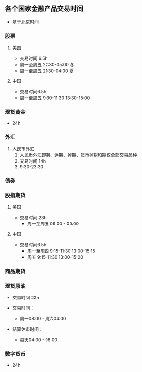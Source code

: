 
## 各个国家金融产品交易时间
- 基于北京时间

###  股票
1. 美国
    - 交易时间 6.5h
    - 周一至周五 22:30-05:00 冬
    - 周一至周五 21:30-04:00 夏

2. 中国
    - 交易时间6.5h
    - 周一至周五 9:30-11:30  13:30-15:00


### 现货黄金
- 24h

### 外汇
1. 人民币外汇
    1. 人民币外汇即期、远期、掉期、货币掉期和期权全部交易品种
    2. 交易时间 14h
    3. 9:30-23:30


### 债券

###  股指期货
1. 美国
    - 交易时间 23h
        - 周一至周五 06:00 - 05:00

2. 中国
    - 交易时间6.5h
        - 周一至周四 9:15-11:30  13:00-15:15   
        - 周五 9:15-11:30  13:00-15:00

###  商品期货  

###  现货原油
- 交易时间 22h
- 交易时间：
    - 周一08:00 - 周六04:00

- 结算休市时间：
    - 每天04:00 - 06:00



###  数字货币
- 24h


